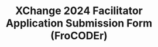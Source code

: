 ---
title: XChange 2024 Facilitator Application Submission Form (FroCODEr)
redirect_to: https://docs.google.com/forms/d/e/1FAIpQLSc62IAbWZ8_qwkI16EYc0Kax6yMP-dTFMMJHRS-4xcUEME5JA/viewform?usp=sf_link
redirect_from: 
  - /XC24FroCODErFaciSubmissionForm
  - /xc24frocoderfacisubmissionform
---